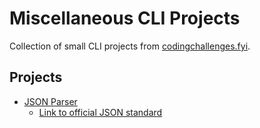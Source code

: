 # Miscellaneous CLI Projects

Collection of small CLI projects from [codingchallenges.fyi](https://codingchallenges.fyi/challenges/).

## Projects

- [JSON Parser](./json-parser)
  - [Link to official JSON standard](https://www.json.org/json-en.html)
